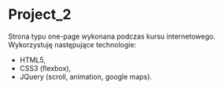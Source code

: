# Project_2

Strona typu one-page wykonana podczas kursu internetowego.<br>
Wykorzystuję następujące technologie:
<ul>
<li> HTML5, </li>
<li> CSS3 (flexbox), </li>
<li> JQuery (scroll, animation, google maps). </li>
